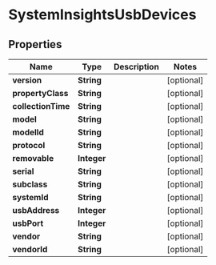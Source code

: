 

# SystemInsightsUsbDevices


## Properties

| Name | Type | Description | Notes |
|------------ | ------------- | ------------- | -------------|
|**version** | **String** |  |  [optional] |
|**propertyClass** | **String** |  |  [optional] |
|**collectionTime** | **String** |  |  [optional] |
|**model** | **String** |  |  [optional] |
|**modelId** | **String** |  |  [optional] |
|**protocol** | **String** |  |  [optional] |
|**removable** | **Integer** |  |  [optional] |
|**serial** | **String** |  |  [optional] |
|**subclass** | **String** |  |  [optional] |
|**systemId** | **String** |  |  [optional] |
|**usbAddress** | **Integer** |  |  [optional] |
|**usbPort** | **Integer** |  |  [optional] |
|**vendor** | **String** |  |  [optional] |
|**vendorId** | **String** |  |  [optional] |



